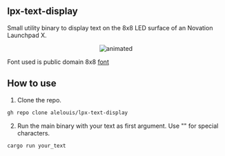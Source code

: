## lpx-text-display

Small utility binary to display text on the 8x8 LED surface of an Novation Launchpad X.

<p align="center">
  <img src="demo.gif" alt="animated" />
</p>


Font used is public domain 8x8 [font](https://github.com/dhepper/font8x8)

## How to use
1. Clone the repo.
```bash
gh repo clone alelouis/lpx-text-display
```
2. Run the main binary with your text as first argument. Use "" for special characters.
```
cargo run your_text
```
